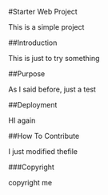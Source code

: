 #Starter Web Project

This is a simple project

##Introduction 

This is just to try something

##Purpose 

As I said before, just a test

##Deployment

HI again

##How To Contribute

I just modified thefile

###Copyright

copyright me